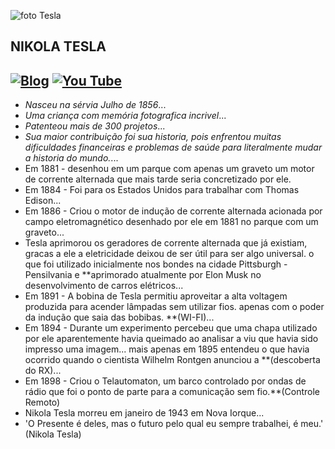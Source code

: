 ![foto Tesla](Tesla.PNG)

## NIKOLA TESLA

[![Blog](https://img.shields.io/badge/Blogger-FF5722?style=for-the-badge&logo=blogger&logoColor=white)](https://pt.wikipedia.org/wiki/Nikola_Tesla#top-page)
[![You Tube](https://img.shields.io/badge/YouTube-FF0000?style=for-the-badge&logo=youtube&logoColor=white)](https://www.youtube.com/watch?v=pYP7OGTdYY8)
---
- *Nasceu na sérvia Julho de 1856*...
- *Uma criança com memória fotografica incrivel*...
- *Patenteou mais de 300 projetos*...
- *Sua maior contribuição foi sua historia, pois enfrentou muitas dificuldades financeiras e problemas de saúde para literalmente mudar a historia do mundo.*...
- Em 1881 - desenhou em um parque com apenas um graveto um motor de corrente alternada que mais tarde seria concretizado por ele.
- Em 1884 - Foi para os Estados Unidos para trabalhar com Thomas Edison...
- Em 1886 - Criou o motor de indução de corrente alternada acionada por campo eletromagnético desenhado por ele em 1881 no parque com um graveto...
- Tesla aprimorou os geradores de corrente alternada que já existiam, gracas a ele a eletricidade deixou de ser útil para ser algo universal. o que foi utilizado inicialmente nos bondes na cidade Pittsburgh - Pensilvania e **aprimorado atualmente por Elon Musk no desenvolvimento de carros elétricos...
- Em 1891 - A bobina de Tesla permitiu aproveitar a alta voltagem produzida para acender lâmpadas sem utilizar fios. apenas com o poder da indução que saia das bobibas. **(WI-FI)...
- Em 1894 - Durante um experimento percebeu que uma chapa utilizado por ele aparentemente havia queimado ao analisar a viu que havia sido impresso uma imagem... mais apenas em 1895 entendeu o que havia ocorrido quando o cientista Wilhelm Rontgen anunciou a **(descoberta do RX)...
- Em 1898 - Criou o Telautomaton, um barco controlado por ondas de rádio que foi o ponto de parte para a comunicação sem fio.**(Controle Remoto)
- Nikola Tesla morreu em janeiro de 1943 em Nova Iorque...
- 'O Presente é deles, mas o futuro pelo qual eu sempre trabalhei, é meu.' (Nikola Tesla)
